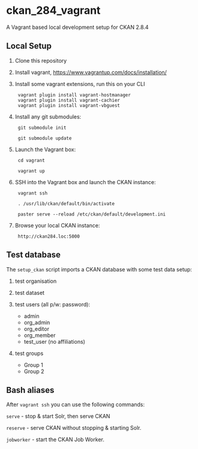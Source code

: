 # ckan_284_vagrant
A Vagrant based local development setup for CKAN 2.8.4

## Local Setup

1. Clone this repository

1. Install vagrant, https://www.vagrantup.com/docs/installation/

1. Install some vagrant extensions, run this on your CLI

        vagrant plugin install vagrant-hostmanager
        vagrant plugin install vagrant-cachier
        vagrant plugin install vagrant-vbguest

1. Install any git submodules:

        git submodule init
        
        git submodule update

6. Launch the Vagrant box:

        cd vagrant
        
        vagrant up

7. SSH into the Vagrant box and launch the CKAN instance:

        vagrant ssh
        
        . /usr/lib/ckan/default/bin/activate
        
        paster serve --reload /etc/ckan/default/development.ini
  
8. Browse your local CKAN instance:

        http://ckan284.loc:5000

## Test database

The `setup_ckan` script imports a CKAN database with some test data setup:

1. test organisation

1. test dataset

1. test users (all p/w: password):

    - admin
    - org_admin
    - org_editor
    - org_member
    - test_user (no affiliations)

1. test groups

    - Group 1
    - Group 2

## Bash aliases

After `vagrant ssh` you can use the following commands:

`serve` - stop & start Solr, then serve CKAN

`reserve` - serve CKAN without stopping & starting Solr.

`jobworker` - start the CKAN Job Worker.
